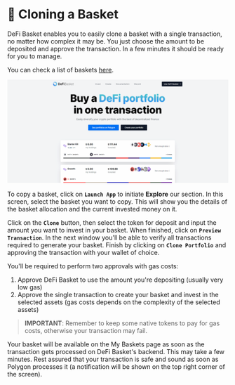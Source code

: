 # 🍯 Cloning a Basket

DeFi Basket enables you to easily clone a basket with a single transaction, no matter how complex it may be. You just choose the amount to be deposited and approve the transaction. In a few minutes it should be ready for you to manage.

&#x20;You can check a list of baskets [here](https://www.defibasket.org/portfolios).

![How to copy a portfolio](../.gitbook/assets/CopyPortfolio.gif)

To copy a basket, click on **`Launch App`** to initiate **Explore** our section. In this screen, select the basket you want to copy. This will show you the details of the basket allocation and the current invested money on it.&#x20;

Click on the **`Clone`** button, then select the token for deposit and input the amount you want to invest in your basket. When finished, click on **`Preview Transaction`**. In the next window you'll be able to verify all transactions required to generate your basket. Finish by clicking on **`Clone Portfolio`** and approving the transaction with your wallet of choice.

You'll be required to perform two approvals with gas costs:

1. Approve DeFi Basket to use the amount you're depositing (usually very low gas)
2. Approve the single transaction to create your basket and invest in the selected assets (gas costs depends on the complexity of the selected assets)

> **IMPORTANT**: Remember to keep some native tokens to pay for gas costs, otherwise your transaction may fail.

Your basket will be available on the My Baskets page as soon as the transaction gets processed on DeFi Basket's backend. This may take a few minutes. Rest assured that your transaction is safe and sound as soon as Polygon processes it (a notification will be shown on the top right corner of the screen).&#x20;
